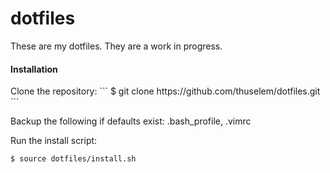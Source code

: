 # dotfiles

These are my dotfiles. They are a work in progress.

<h4>Installation</h4>
Clone the repository:
```
$ git clone https://github.com/thuselem/dotfiles.git
```

Backup the following if defaults exist: .bash_profile, .vimrc

Run the install script:
```
$ source dotfiles/install.sh
```
